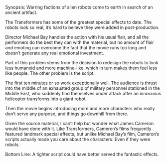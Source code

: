 Synopsis: Warring factions of alien robots come to earth in search of an ancient artifact.

The Transformers has some of the greatest special effects to date.  The robots look so real, it’s hard to believe they were added in post-production.

Director Michael Bay handles the action with his usual flair, and all the performers do the best they can with the material, but no amount of flair and emoting can overcome the fact that the movie runs too long and doesn’t generate any real emotional investment.

Part of this problem stems from the decision to redesign the robots to look less humanoid and more machine-like, which in turn makes them feel less like people.  The other problem is the script.

The first ten minutes or so work exceptionally well.  The audience is thrust into the middle of an exhausted group of military personnel stationed in the Middle East, who suddenly find themselves under attack after an innocuous helicopter transforms into a giant robot.

Then the movie begins introducing more and more characters who really don’t serve any purpose, and things go downhill from there.

Given the source material, I can’t help but wonder what James Cameron would have done with it.  Like Transformers, Cameron’s films frequently featured landmark special effects, but unlike Michael Bay’s film, Cameron’s scripts actually made you care about the characters.  Even if they were robots.

Bottom Line: A tighter script could have better served the fantastic effects.
